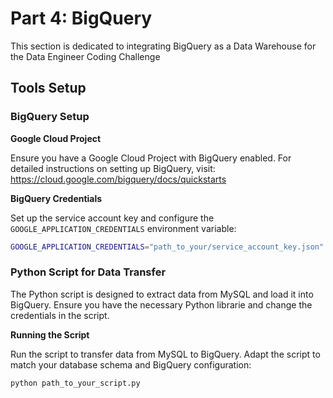 # Part 4: BigQuery

This section is dedicated to integrating BigQuery as a Data Warehouse for the Data Engineer Coding Challenge
## Tools Setup

### BigQuery Setup

**Google Cloud Project**

Ensure you have a Google Cloud Project with BigQuery enabled. For detailed instructions on setting up BigQuery, visit: https://cloud.google.com/bigquery/docs/quickstarts


**BigQuery Credentials**

Set up the service account key and configure the `GOOGLE_APPLICATION_CREDENTIALS` environment variable:

```bash
GOOGLE_APPLICATION_CREDENTIALS="path_to_your/service_account_key.json"
```

### Python Script for Data Transfer

The Python script is designed to extract data from MySQL and load it into BigQuery. Ensure you have the necessary Python librarie and change the credentials in the script.

**Running the Script**

Run the script to transfer data from MySQL to BigQuery. Adapt the script to match your database schema and BigQuery configuration:
```bash
python path_to_your_script.py
```

